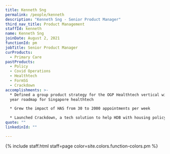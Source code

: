 ```yaml
---
title: Kenneth Sng
permalink: /people/kenneth
description: "Kenneth Sng - Senior Product Manager"
third_nav_title: Product Management
staffId: kenneth
name: Kenneth Sng
joinDate: August 2, 2021
functionId: pm
jobTitle: Senior Product Manager
curProducts:
  - Primary Care
pastProducts:
  - Policy
  - Covid Operations
  - Healthtech
  - FormSG
  - Crackdown
accomplishments: >-
  * Defined a group product strategy for the OGP Healthtech vertical with a 5-10
  year roadmap for Singapore healthtech

  * Grew the impact of HAS from 30 to 2000 appointments per week

  * Launched Crackdown, a tech solution to help HDB with housing policy enforcement
quote: ""
linkedinId: ""

---
```


{% include staff.html staff=page color=site.colors.function-colors.pm %}
